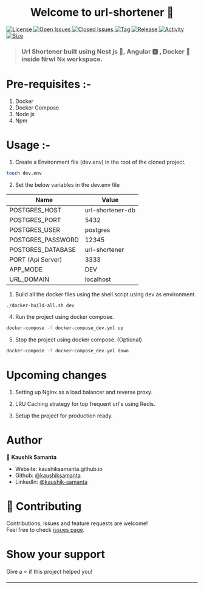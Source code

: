 <h1 align="center">Welcome to url-shortener 👋</h1>
<p>
  <a href="#" target="_blank">
    <img alt="License" src="https://img.shields.io/github/license/kaushiksamanta/url-shortener?style=for-the-badge" />
  </a><a href="#" target="_blank">
  <img alt="Open Issues" src="https://img.shields.io/github/issues-raw/kaushiksamanta/url-shortener?style=for-the-badge">
  </a><a href="#" target="_blank">
  <img alt="Closed Issues" src="https://img.shields.io/github/issues-closed-raw/kaushiksamanta/url-shortener?style=for-the-badge">
  </a><a href="#" target="_blank">
  <img alt="Tag" src="https://img.shields.io/github/v/tag/kaushiksamanta/url-shortener?style=for-the-badge">
  </a><a href="#" target="_blank">
  <img alt="Release" src="https://img.shields.io/github/v/release/kaushiksamanta/url-shortener?style=for-the-badge">
  </a><a href="#" target="_blank">
  <img alt="Activity" src="https://img.shields.io/github/commit-activity/w/kaushiksamanta/url-shortener?style=for-the-badge">
  </a><a href="#" target="_blank">
  <img alt="Size" src="https://img.shields.io/github/languages/code-size/kaushiksamanta/url-shortener?style=for-the-badge">
  </a>
</p>

> ### Url Shortener built using Nest js 🚀, Angular 🅰️ , Docker 🐳 inside Nrwl Nx workspace.

# Pre-requisites :-
1. Docker
2. Docker Compose
3. Node js
4. Npm

# Usage :-
1) Create a Environment file (dev.env) in the root of the cloned project.

```sh
touch dev.env
```

2) Set the below variables in the dev.env file

| Name               | Value            |
| ------------------ | ---------------- |
| POSTGRES_HOST      | url-shortener-db |
| POSTGRES_PORT      | 5432             |
| POSTGRES_USER      | postgres         |
| POSTGRES_PASSWORD  | 12345            |
| POSTGRES_DATABASE  | url-shortener    |
| PORT (Api Server)  | 3333             |
| APP_MODE           | DEV              |
| URL_DOMAIN         | localhost        |

1) Build all the docker files using the shell script using dev as environment.

```sh
./docker-build-all.sh dev
```

4) Run the project using docker compose.
```sh
docker-compose -f docker-compose_dev.yml up
```

5) Stop the project using docker compose. (Optional)
```sh
docker-compose -f docker-compose_dev.yml down
```

# Upcoming changes
1) Setting up Nginx as a load balancer and reverse proxy.

2) LRU Caching strategy for top frequent url's using Redis.

3) Setup the project for production ready.

# Author

👤 **Kaushik Samanta**

* Website: kaushiksamanta.github.io
* Github: [@kaushiksamanta](https://github.com/kaushiksamanta)
* LinkedIn: [@kaushik-samanta](https://linkedin.com/in/kaushik-samanta)

# 🤝 Contributing

Contributions, issues and feature requests are welcome!<br />Feel free to check [issues page](https://github.com/kaushiksamanta/url-shortener/issues).

# Show your support

Give a ⭐️ if this project helped you!

***
